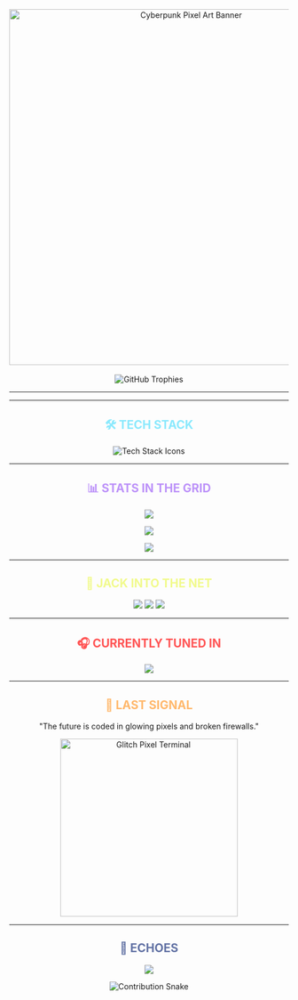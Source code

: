 <!-- ⚡ Cyberpunk PixelArt GitHub Profile README ⚡ -->

<div align="center">
  <img src="https://media4.giphy.com/media/v1.Y2lkPTc5MGI3NjExMThpY2MzNnl1Y2tpeWUwb25yb3BhYjNkdmlwZGZjbTMxMjZzMTg3ZyZlcD12MV9pbnRlcm5hbF9naWZfYnlfaWQmY3Q9Zw/ckr4W2ppxPBeIF8dx4/giphy.gif" width="640" alt="Cyberpunk Pixel Art Banner" />
</div>

<br>

<div align="center">
  <img src="https://github-profile-trophy.vercel.app/?username=akryyydum&margin-w=10&no-bg=true&theme=radical" alt="GitHub Trophies" />
</div>

---


---

<h2 align="center" style="color:#8be9fd;">🛠️ TECH STACK</h2>
<p align="center">
  <img src="https://skillicons.dev/icons?i=html,css,js,react,nextjs,nodejs,ts,python,mongodb,git,docker,linux,figma" alt="Tech Stack Icons" />
</p>

---

<h2 align="center" style="color:#bd93f9;">📊 STATS IN THE GRID</h2>
<p align="center">
  <img src="https://github-readme-stats.vercel.app/api?username=akryyydum&show_icons=true&theme=radical&hide_border=true" />
</p>
<p align="center">
  <img src="https://github-readme-streak-stats.herokuapp.com/?user=akryyydum&theme=radical&hide_border=true" />
</p>
<p align="center">
  <img src="https://github-readme-stats.vercel.app/api/top-langs/?username=akryyydum&layout=compact&theme=radical&hide_border=true" />
</p>

---

<h2 align="center" style="color:#f1fa8c;">🔗 JACK INTO THE NET</h2>
<p align="center">
  <a href="https://linkedin.com/in/akryyydum"><img src="https://img.shields.io/badge/LinkedIn-ff79c6?style=for-the-badge&logo=linkedin&logoColor=white" /></a>
  <a href="https://twitter.com/akryyydum"><img src="https://img.shields.io/badge/Twitter-8be9fd?style=for-the-badge&logo=twitter&logoColor=white" /></a>
  <a href="https://akryyydum.dev"><img src="https://img.shields.io/badge/Portfolio-50fa7b?style=for-the-badge&logo=google-chrome&logoColor=white" /></a>
</p>

---

<h2 align="center" style="color:#ff5555;">🎧 CURRENTLY TUNED IN</h2>
<p align="center">
  <img src="https://spotify-github-profile.vercel.app/api/view?uid=your_spotify_id&cover_image=true&theme=novatorem&show_offline=false&background_color=121212&bar_color=ff5555&bar_color_cover=false" />
</p>

---

<h2 align="center" style="color:#ffb86c;">💬 LAST SIGNAL</h2>
<p align="center">
  "The future is coded in glowing pixels and broken firewalls."  
</p>

<p align="center">
  <img src="https://media3.giphy.com/media/v1.Y2lkPTc5MGI3NjExdzhmNjV6MHQwYmxxaW8wazQzY2ZvZTk4ZGNjMWd2enhuYnpxeGhrdSZlcD12MV9pbnRlcm5hbF9naWZfYnlfaWQmY3Q9Zw/1BgqtRVZH0w9OFefkf/giphy.gif" width="320" alt="Glitch Pixel Terminal" />
</p>

---

<h2 align="center" style="color:#6272a4;">🧬 ECHOES</h2>
<p align="center">
  <img src="https://komarev.com/ghpvc/?username=akryyydum&style=for-the-badge&color=bd93f9" />
</p>

<p align="center">
  <img src="https://raw.githubusercontent.com/akryyydum/akryyydum/output/github-contribution-grid-snake.svg" alt="Contribution Snake" />
</p>
